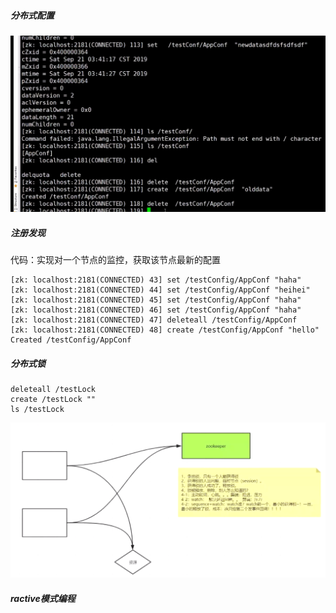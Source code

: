 ##### 分布式配置

![image-20210815171341136](3.zookeeper案例：分布式配置注册发现、分布式锁、ractive模式编程.assets/image-20210815171341136.png)

##### 注册发现

代码：实现对一个节点的监控，获取该节点最新的配置

```
[zk: localhost:2181(CONNECTED) 43] set /testConfig/AppConf "haha"
[zk: localhost:2181(CONNECTED) 44] set /testConfig/AppConf "heihei"
[zk: localhost:2181(CONNECTED) 45] set /testConfig/AppConf "haha"
[zk: localhost:2181(CONNECTED) 46] set /testConfig/AppConf "haha"
[zk: localhost:2181(CONNECTED) 47] deleteall /testConfig/AppConf
[zk: localhost:2181(CONNECTED) 48] create /testConfig/AppConf "hello"
Created /testConfig/AppConf
```

##### 分布式锁

 ```
 deleteall /testLock
 create /testLock ""
 ls /testLock
 ```



![image-20210815181102887](3.zookeeper案例：分布式配置注册发现、分布式锁、ractive模式编程.assets/image-20210815181102887.png)

##### ractive模式编程

